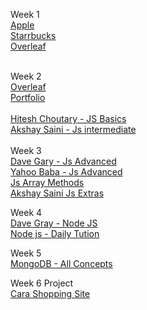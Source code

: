 Week 1<br> 
  [Apple](https://gokul3710.github.io/Brocamp/Week-1/Apple/index.html) <br>
  [Starrbucks](https://gokul3710.github.io/Brocamp/Week-1/Starbucks/index.html)<br>
  [Overleaf](https://gokul3710.github.io/Brocamp/Week-1/Overleaf/index.html)  <br>
  <br>

Week 2<br>
  [Overleaf](https://gokul3710.github.io/Brocamp/Week-2/Overleaf/index.html)<br>
  [Portfolio](https://gokul3710.github.io/Brocamp/Week-2/Personal/index.html)  <br><br>
  [Hitesh Choutary - JS Basics](https://youtube.com/playlist?list=PLRAV69dS1uWSxUIk5o3vQY2-_VKsOpXLD) <br>
  [Akshay Saini - Js intermediate](https://youtube.com/playlist?list=PLlasXeu85E9cQ32gLCvAvr9vNaUccPVNP) <br>
<br>
Week 3<br>
  [Dave Gary - Js Advanced](https://youtube.com/playlist?list=PL0Zuz27SZ-6N3bG4YZhkrCL3ZmDcLTuGd)<br>
  [Yahoo Baba - Js Advanced](https://youtube.com/playlist?list=PL0b6OzIxLPbzvz4j1N4J8zCY8mu3l29MG)<br>
  [Js Array Methods](https://youtube.com/playlist?list=PLDlWc9AfQBfZGZXFb_1tcRKwtCavR7AfT)<br>
  [Akshay Saini Js Extras](https://youtube.com/playlist?list=PLn1UvTcect9B1j4ByO2-P4v5xeU74oyHG)<br>

Week 4<br>
  [Dave Gray - Node JS](https://youtube.com/playlist?list=PL0Zuz27SZ-6PFkIxaJ6Xx_X46avTM1aYw)<br>
  [Node js - Daily Tution](https://youtube.com/playlist?list=PLynWqC6VC9KMwdsbBIG68YEBMlUrTwed-)<br>
  
  
  Week 5<br>
    [MongoDB - All Concepts](https://www.youtube.com/@Bogdan_Stashchuk)<br>
    
    
  Week 6 Project<br>
    [Cara Shopping Site](https://cara-odz2.onrender.com/login)
